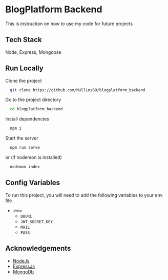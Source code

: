 # BlogPlatform Backend

This is instruction on how to use my code for future projects
## Tech Stack

Node, Express, Mongoose


## Run Locally

Clone the project

```bash
  git clone https://github.com/Mullins69/blogplatform_backend
```

Go to the project directory

```bash
  cd blogplatform_backend
```

Install dependencies

```bash
  npm i
```

Start the server

```bash
  npm run serve
```
  or (if nodemon is installed)
```bash
  nodemon index
```

## Config Variables
To run this project, you will need to add the following variables to your env file
 - .env
    - `DBURL`
    - `JWT_SECRET_KEY`
    - `MAIL`
    - `PASS`

## Acknowledgements
 - [NodeJs](https://nodejs.org/en/)
 - [ExpressJs](https://expressjs.com/)
 - [MongoDb](https://www.mongodb.com/cloud/atlas/)
